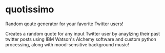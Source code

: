 # quotissimo
Random qoute generator for your favorite Twitter users!

Creates a random quote for any input Twitter user by anaylzing their past twitter posts using IBM Watson's Alchemy software and custom python processing, along with mood-sensitive background music!

